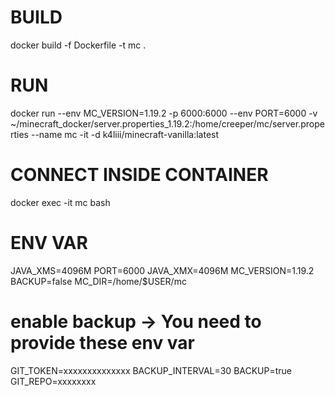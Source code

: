 # BUILD
docker build -f Dockerfile -t mc .

# RUN
docker run --env MC_VERSION=1.19.2 -p 6000:6000 --env PORT=6000 -v ~/minecraft_docker/server.properties_1.19.2:/home/creeper/mc/server.properties --name mc -it -d k4liii/minecraft-vanilla:latest

# CONNECT INSIDE CONTAINER
docker exec -it mc bash

# ENV VAR
JAVA_XMS=4096M
PORT=6000
JAVA_XMX=4096M
MC_VERSION=1.19.2
BACKUP=false
MC_DIR=/home/$USER/mc

# enable backup -> You need to provide these env var
GIT_TOKEN=xxxxxxxxxxxxxx
BACKUP_INTERVAL=30
BACKUP=true
GIT_REPO=xxxxxxxx